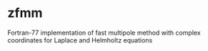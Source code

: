 # zfmm
Fortran-77 implementation of fast multipole method with complex coordinates for Laplace and Helmholtz equations
